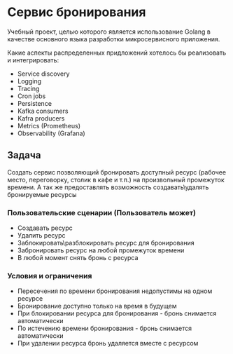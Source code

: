 # Сервис бронирования

Учебный проект, целью которого является использование Golang в качестве основного языка разработки микросервисного приложения.

Какие аспекты распределенных придложений хотелось бы реализовать и интегрировать:

* Service discovery
* Logging
* Tracing
* Cron jobs
* Persistence
* Kafka consumers
* Kafra producers
* Metrics (Prometheus)
* Observability (Grafana)

## Задача

Создать сервис позволяющий бронировать доступный ресурс (рабочее место, переговорку, столик в кафе и т.п.) на произвольный промежуток времени. А так же предоставлять возможность создавать\удалять бронируемые ресурсы

### Пользовательские сценарии (Пользователь может)

* Создавать ресурс
* Удалить ресурс
* Заблокировать\разблокировать ресурс для бронирования
* Забронировать ресурс на любой промежуток времени
* В любой момент снять бронь с ресурса

### Условия и ограничения

* Пересечения по времени бронирования недопустимы на одном ресурсе
* Бронирование доступно только на время в будущем
* При блокировании ресурса для бронирования - бронь снимается автоматически
* По истечению времени бронирования - бронь снимается автоматически
* При удалении ресурса бронь удаляется вместе с ресурсом
  